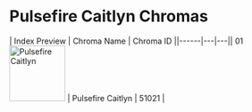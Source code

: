 # Pulsefire Caitlyn Chromas

| Index  Preview | Chroma Name | Chroma ID ||------|---|---|| 01  <img src='https://raw.communitydragon.org/latest/plugins/rcp-be-lol-game-data/global/default/v1/champion-chroma-images/51/51021.png' alt='Pulsefire Caitlyn' width='100'> | Pulsefire Caitlyn | 51021 |